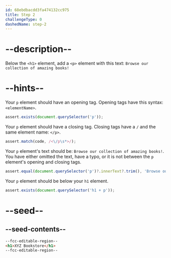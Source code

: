 ```yaml
---
id: 68ebdbacdd3fa474132cc975
title: Step 2
challengeType: 0
dashedName: step-2
---
```


# --description--

Below the `<h1>` element, add a `<p>` element with this text: `Browse our collection of amazing books!`

# --hints--

Your `p` element should have an opening tag. Opening tags have this syntax: `<elementName>`.

```js
assert.exists(document.querySelector('p'));
```

Your `p` element should have a closing tag. Closing tags have a `/` and the same element name: `</p>`.

```js
assert.match(code, /<\/p\s*>/);
```

Your `p` element's text should be: `Browse our collection of amazing books!`. You have either omitted the text, have a typo, or it is not between the `p` element's opening and closing tags.

```js
assert.equal(document.querySelector('p')?.innerText?.trim(), 'Browse our collection of amazing books!');
```

Your `p` element should be below your `h1` element.

```js
assert.exists(document.querySelector('h1 + p'));
```

# --seed--

## --seed-contents--

```html
--fcc-editable-region--
<h1>XYZ Bookstore</h1>
--fcc-editable-region--
```

